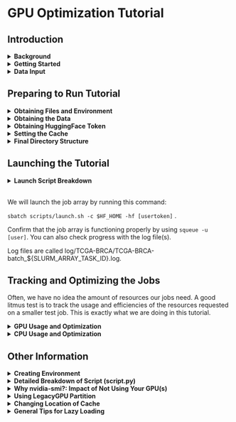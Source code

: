 # GPU Optimization Tutorial 

## **Introduction**

<details>
  <summary><b>Background</b></summary>
<br>
This tutorial is based off of Layaa’s script that splits whole slide images (.svs) into 256 x 256 tiles. Tiles are assessed and those with poor contrast and variation (aka likely background) are filtered out. Remaining tiles’ embeddings and coordinates are ran through the pretrained GigaPath model which will output slide-level embeddings. These embeddings along with the tile’s position are captured in a tsv for future processing. 
<br><br>
Layaa was running this script on 4 huge datasets, with each dataset containing ~ 1000-3000 images. Images were split into batches of five and each image was very big, with a height and width easily in the range of 15k to over 100k. 
<br><br>
This script was ran as an SBATCH job and each job was one batch of .svs images. Jobs were submitted using a job array. 
<br><br>
</details>

<details>
  <summary><b>Getting Started</b></summary>
<br>
This tutorial assumes you have conda and you have knowledge on how to pull from a Git repository. 

If you’re unsure, refer to: 

https://docs.conda.io/projects/conda/en/latest/user-guide/install/index.html

https://docs.github.com/en/get-started/using-git/getting-changes-from-a-remote-repository

</details>


<details>
  <summary><b>Data Input</b></summary>
<br>
For the purposes of this tutorial, we are using whole-slide images from breast cancer tissue samples. 

We have cropped images to a more manageable size of 15k x 15k pixels. 
We will be using 2 batches, with each batch consisting of 2 images to also demonstrate the utility of the job array. 

An example of what one image looks like is below: 

![image.png](assets/example.png)

</details>

## **Preparing to Run Tutorial**

<details>
  <summary><b>Obtaining Files and Environment</b></summary>
<br>


The steps are as follows: 

1. Pull all the files from the GPU Opt github: 

    ```
    cd /home/exacloud/gscratch/CEDAR/[user]
    git clone https://github.com/ohsu-cedar-comp-hub/GPUOptTutorial.git
    cd GPUOptTutorial
    ```

2. Confirm that your current working directory is the GPUOptTutorial directory. 
3. To simplify set up of the correct environment, I put the direct path to my environment in the launch script, `launch.sh` so no need to set it up yourself. 

<br>

TIP: Want to set up the environment for yourself? Move to **Creating Environment**. 
</details>


<details>
  <summary><b>Obtaining the Data</b></summary>
  <br>

Pull the data into GPUOptTutorial directory by creating a symbolic link. 

```
ln -s /home/exacloud/gscratch/CEDAR/chaoe/gpu_opt/TCGA-BRCA .
```

In the TCGA-BRCA folder, you'll have 3 folders:
- TCGA_BRCA-batch_1
- TCGA_BRCA-batch_2 
- TCGA_BRCA-batch_test

TCGA_BRCA-batch_1 and 2 contain 2 images of 15k x 15k pixels each and will be used for the main tutorial. 

TCGA_BRCA-batch_test contains 1 small image. 
This image will be used for a small test job in **Why nvidia-smi?: Impact of Not Using Your GPU(s)**. 


</details>

<details>
  <summary><b>Obtaining HuggingFace Token</b></summary>
<br>
You will need an individual user token in order to access the pretrained Gigapath models in HuggingFace. 

1. Create an account in HuggingFace if you don't already have one. (https://huggingface.co)
2. Get access to the Gigapath models by accepting the conditions here: https://huggingface.co/prov-gigapath/prov-gigapath. 
3. Go to Settings and Access Tokens to create a new user token. 

    **Make sure that you enable read access to contents of all public gated repos you can access.**

4. Keep your generated user token elsewhere so you can use it in this tutorial. 

</details>


<details>
  <summary><b>Setting the Cache</b></summary>
<br>
With HuggingFace, you can specify the cache directory where you want your models to be stored. 
By default, it is on your head node which is NOT ideal as it results in slower loading time and also takes up more space in your head node which can lead to disk quota exceeded issues! 

As a result, we will do the following: 
1. Create a new cache directory in your GPUOptTutorial directory (in gscratch). 
2. Set the full path of cache directory as the HF_HOME variable in your bashrc file. 

    ```
    cache=/home/exacloud/gscratch/CEDAR/[user]/GPUOptTutorial/[cache dir]
    mkdir -p "$cache"

    nano ~/.bashrc
        export HF_HOME=/home/exacloud/gscratch/CEDAR/[user]/[cache dir]

    source ~/.bashrc
    ```

TIP: Want to see more information regarding why I put HF cache in gscratch? Move to **Changing Location of Cache**


</details>

<details>
  <summary><b>Final Directory Structure </b></summary>
  <br>
Now, this is what your directory structure should look like when you run: 

```
cd GPUOptTutorial
tree
```

```
.
├── README.md
├── TCGA-BRCA -> /home/exacloud/gscratch/CEDAR/chaoe/gpu_opt/TCGA-BRCA
├── assets
│   ├── example.png
│   ├── image1.png
│   ├── image10.png
│   ├── image11.png
│   ├── image12.png
│   ├── image13.png
│   ├── image14.png
│   ├── image15.png
│   ├── image16.png
│   ├── image2.png
│   ├── image3.png
│   ├── image4.png
│   ├── image5.png
│   ├── image6.png
│   ├── image7.png
│   ├── image8.png
│   └── image9.png
├── cache
└── scripts
    ├── fix_mini_error.sh
    ├── launch.sh
    ├── mini_error.sh
    ├── mini_script_error.py
    └── script.py


```
</details>


## **Launching the Tutorial**

<details>
  <summary><b>Launch Script Breakdown</b></summary>
<br>

Our launch script is titled `launch.sh`. We will use these already present sbatch parameters: 

```bash
#!/bin/bash
#SBATCH --partition gpu
#SBATCH --account CEDAR
#SBATCH --gres=gpu:a40:1    
#SBATCH --array=1-2%2
#SBATCH --cpus-per-task 1
#SBATCH --mem 20G
#SBATCH --time 1:00:00
#SBATCH --job-name gpu_opt_tut
```

Let's break these parameters down line by line: 
1. --partition gpu -> We are running on the gpu partition. 
2. --account CEDAR -> We are using the CEDAR account. 
3. --gres=gpu:a40:1 -> We are requesting 1 A40 GPU. It is good practice to specify which GPU we want as some partitions have mixed types of GPU. 
4. --array=1-2%2 -> We are setting up a job array. Syntax goes as follows: [range of jobs]%[# of jobs ran in parallel]. In this case, we want 2 total jobs so 1-2 and we want both to run in parallel. 
5. --cpus-per-task 1 -> This is a simple task and we are also utilizing a GPU so 1 CPU should be enough. 
6. --mem 20G -> This is an arbitrary memory setting of 20 GB. 
7. --time 1:00:00 -> This is also an arbitrary timelimit setting of 1 hour. 
8. --job-name gpu_opt_tut -> We are setting a job name that is relevant and easy to remember if needed later. 


Inside the launch script, it calls the following: 

```bash 

eval "$(conda shell.bash hook)"
conda init
conda activate /home/exacloud/gscratch/CEDAR/chaoe/miniconda3/envs/gigapath

CACHE=""
while [[ $# -gt 0 ]]; do
    case $1 in
        -c)
            CACHE="$2"
            shift 2
            ;;
        -hf)
            HF_TOKEN="$2"
            shift 2
            ;;
        *)
            echo "Incorrect option: $1"
            exit 1
            ;;
    esac
done

if [[ -z "$HF_TOKEN" ]]; then
    echo "Error: HuggingFace token (-hf) is required."
    exit 1
fi


python scripts/script.py -id TCGA-BRCA/TCGA-BRCA-batch_${SLURM_ARRAY_TASK_ID} -hf $HF_TOKEN -lf log/TCGA-BRCA/TCGA-BRCA-batch_${SLURM_ARRAY_TASK_ID} -o results/ -c $CACHE


```

To quickly break this down: 
1. We are initializing conda for use in the current Bash shell session.
2. We are activating my conda environment using a direct path to my environment. 
3. The user-specific hugging face token (-hf) and the cache directory (-c) arguments are expected to be given during launch of script to be used in script.py. 
4. We are running the script (script.py) with its required arguments:  

    The image directory (-id) is TCGA-BRCA/TCGA-BRCA-batch_${SLURM_ARRAY_TASK_ID}. We are using a job array, so there are two image directories we are running in parallel. 
    
    The hugging face token (-hf) is user-specific and provided during launch of script. It was previously generated in an earlier section. 

    The path for the log files (-lf) is log/TCGA-BRCA/TCGA-BRCA-batch_${SLURM_ARRAY_TASK_ID}.log. 

    The output directory will be results/ . 

    The cache argument will be filled in if it is provided during launch of script. We had previously created a variable $HF_HOME that is our new cache directory. 

TIP: Want a more detailed breakdown of what’s happening in script.py? Move to **Detailed Breakdown of Script (script.py)**. 

</details>
<br>

We will launch the job array by running this command: 

`sbatch scripts/launch.sh -c $HF_HOME -hf [usertoken]` . 

Confirm that the job array is functioning properly by using `squeue -u [user]`. 
You can also check progress with the log file(s). 

Log files are called log/TCGA-BRCA/TCGA-BRCA-batch_${SLURM_ARRAY_TASK_ID}.log. 


## **Tracking and Optimizing the Jobs**

Often, we have no idea the amount of resources our jobs need. A good litmus test is to track the usage and efficiencies of the resources requested on a smaller test job. This is exactly what we are doing in this tutorial. 

<details>
  <summary><b>GPU Usage and Optimization </b></summary>
<br>
While your job is running, follow these steps to view your GPU usage. 

1. SSH into the compute node(s) your job is running on. Find what compute node(s) by looking at `squeue -u`. 

    ```
    ssh cnode-00-00 
    ```

2. Run nvidia-smi. I like to use watch to get real time updates as the job runs. 
    ```
    watch nvidia-smi
    ```

Refer to **Why nvidia-smi?: Impact of Not Using Your GPU(s)** to learn more and to see a test example of what happens when you don't use the GPU(s) you request. 


For example, this is what I saw when I did this a few minutes into my jobs: 

![image.png](assets/image2.png)

From a quick glance, we can confirm that we are using our GPU! We can tell that we are using CUDA, and that we are using the a40 GPU. 

Looking at GPU utilization, we can see the percentage of time the streaming multiprocessors (SMs) were running over a sampled time period. In this moment, 79% were used. 

Because the GPU utilization varies over a sampled time period and will change depending on what’s occurring in the job, this number should be taken with a grain of salt. The main focus is whether the GPU(s) is actually being used at all and if the GPU utilization is very low. 

If your GPU utilization is very low, that means that your GPU is not being fully utilized or is idle. 

There could be many causes behind this, but a common one is that the GPU is being bottlenecked by slow data loading. The utilization can also be bottlenecked by inefficient code, overloaded CPU(s) and/or memory limits. 

One solution that people default to is to increase the batch size to potentially improve your GPU optimization. I would approach that solution with caution however as that also increases the amount of data you will be loading in, so CPU optimization is also really important. 

TIP: Check if you have slow data loading by using the time module to track it! 

</details>

<details>
  <summary><b>CPU Usage and Optimization</b></summary>
<br>
As mentioned above, GPU efficiency is also heavily dependent on CPU efficiency and optimizing your CPUs are a lot easier! 
<br><br>
You can track the usage and efficiency of your CPU(s) from a past job using a handy SLURM job assessment tool that can be obtained here: https://github.com/ohsu-cedar-comp-hub/SlurmStats. 

This tool also displays time and memory efficiencies. 

```
cd /home/exacloud/gscratch/CEDAR/[user]
git clone https://github.com/ohsu-cedar-comp-hub/SlurmStats.git
cd SlurmStats
./JobAssess.sh -u [user] -s [today in YYYY-MM-DD]

```

This tool generates a report that allows you to check your CPU, memory and time efficiency. In the case of this tutorial, I got these stats back: 

![image.png](assets/image3.png)

So from the above, the requested 1 CPU was appropriate. The 20 GB memory requested was also appropriate. The only thing that could use a big change is the requested time limit since these jobs only took around 5 minutes. 

TIP: A good rule of thumb is to aim for > 50% efficiency! 

</details>

## **Other Information**

<details>
  <summary><b>Creating Environment</b></summary>
<br>
First, ensure you are starting this from an environment with python <= 3.12.2. 

Next, you will follow the install instructions from the gigapath github README. (https://github.com/prov-gigapath/prov-gigapath )

**NOTE**: You should NOT install gigapath on a GPU node as stated in their README. Instead, perform the installation instructions on an interactive node.

Then run this block of code below, making sure to install everything in the same gigapath environment.
You should be all set at this point! 


**BUT** if you run into a torch pip subprocess error such as this one:

```
Pip subprocess error:
error: subprocess-exited-with-error

× python [setup.py](http://setup.py/) egg_info did not run successfully.
│ exit code: 1
╰─> [8 lines of output]
Traceback (most recent call last):
File "<string>", line 2, in <module>
File "<pip-setuptools-caller>", line 35, in <module>
File "/tmp/pip-install-uns2lrhc/flash-attn_f3eee864c5924a33840bca034ff69402/setup.py", line 19, in <module>
import torch
File "/home/exacloud/gscratch/CEDAR/chaoe/miniconda3/envs/gigapath_testing_06_23/lib/python3.9/site-packages/torch/**init**.py", line 229, in <module>
from torch._C import *  # noqa: F403
ImportError: /home/exacloud/gscratch/CEDAR/chaoe/miniconda3/envs/gigapath_testing_06_23/lib/python3.9/site-packages/torch/lib/libtorch_cpu.so: undefined symbol: iJIT_NotifyEvent
[end of output]

note: This error originates from a subprocess, and is likely not a problem with pip.
error: metadata-generation-failed

× Encountered error while generating package metadata.
╰─> See above for output.

note: This is an issue with the package mentioned above, not pip.
hint: See above for details.

failed

CondaEnvException: Pip failed

```

You will need to uninstall and reinstall fresh torch modules and add in the packages that were missed.  


```
pip uninstall torch torchvision torchaudio
pip3 install torch torchvision torchaudio --index-url https://download.pytorch.org/whl/cu118

conda install anaconda::pandas
conda install conda-forge::timm
conda install anaconda::tifffile
pip install tiler

```

</details>

<details>
  <summary><b>Detailed Breakdown of Script (script.py)</b></summary>
<br>

**INPUT:** Path to Directory of Whole Slide Images (.svs), Hugging Face Token, Path to Log File, Path to Results Directory, Path to Cache Directory

    For each image in the image directory: 

        1. New ImageCropTileFilter object is created. 

        - Image is read in using Tifffile library.
        - Time taken to read image is printed to log file.
        - Obtain information of the cancer type, image file name, sub id etc from the image file name.

        2. Load the gigapath model using the hugging face token and the cache directory. 

        - Time taken to load model is printed to log file.
        - Explicitly set torch device to cuda.
        - Create an array of transformations to be applied later
            - resize image so shorter side is 256 pixels
            - crops a 224 x 224 square from image’s center
            - converts image into PyTorch tensor
            - normalizes RGB using predetermined mean and standard deviation

        3. Crop the image to ensure its dimensions are divisible by 256. 

        4. Tile the image into 256 x 256 tiles. 

        5. For each tile: 

            Record the tile’s position coordinates in the image. 

            Record the number of unique pixel values in the tile and their occurrences as array. 

            Calculate the 5th percentile and 50th percentile of pixel values. 

            Filter the tile based on if it’s likely to be background or if it has the tissue: 

            If likely tissue aka has lots of contrast, tile must pass these conditions: 

            - smallest unique pixel value < 135 (some dark pixels)
            - largest unique pixel value ≥ 255 (some bright pixels)
            - 5th percentile is < 162 and 50th percentile < 225 (not too bright/washed out)

            Tile marked as tissue is converted into PIL Image object. 

            Array of transformations is applied and tile becomes an RGB image. 

            Tile is ran through gigapath model. 

            The output (slide-level embeddings) and metadata of tile is saved to a dataframe in the results directory. 

            If likely background, tile is ignored and not saved. 

**OUTPUT:** Log File, Dataframe of Processed (Likely Tissue) Tiles 


</details>

<details>
  <summary><b>Why nvidia-smi?: Impact of Not Using Your GPU(s)</b></summary>
<br>
When running a job that requires a GPU, it is imperative to confirm that you are actually using your GPU(s)! 

Let's run a small test job where we won't use the GPU and see what happens! 

I've selected a very small test image with size of 2.5k x 2.5k as input so that this job can be ran in one sitting even without GPU. 

This image is in TCGA_BRCA-batch_test. 


![image.png](assets/image16.png)


Run the below: 

```
sbatch scripts/mini_error.sh -c $HF_HOME -hf [usertoken]

```
The launch script and the py script it calls ,`mini_script_error.py`, are identical to `launch.sh` and `script.py` except for one key line where the pytorch tensor is NOT explicitly switched to cuda. 
Now, do the following: 
1. Use `squeue -u [user]` to confirm that the job ran and to find the compute node its on. 
2. Do `ssh cnode-x-x` and then `watch nvidia-smi` to track GPU usage and see if GPU is being utilized.

I've included what I saw below! As you can see, no running processes were found and there was consistently 0% GPU utilization because the GPU was not being used. 

![image.png](assets/image4.png)

The job was still able to complete, it just took a lot longer than it would have! 

Let's compare by running this same image on the correct py script. 
Do this by running: 
```
sbatch scripts/fix_mini_error.sh -c $HF_HOME -hf [usertoken]
```

Use the Slurm Stats Tool previously mentioned to compare the time elapsed! 

```
cd /home/exacloud/gscratch/CEDAR/[user]/SlurmStats
./JobAssess.sh -u [user] -s [today in YYYY-MM-DD]
```

The job took around 4 1/2 minutes, while with GPU, it would have taken only 27 seconds! 

![image.png](assets/image5.png)

Since the job was so small and was still able to finish with only CPU, it may not have raised any suspicion that it wasn’t using GPU. But, it would have been a lot faster if it had! This is why it’s important to ensure that the resources we request are actually being used! 

If this small image was expanded back to its original whole slide image size, we can quickly see just how drastic the difference between using only the CPU and using both the CPU and GPU is! The difference is even more drastic if we imagine that we have a full dataset of this image to process! 

The full dataset consists of 622 batches of 5 images. These numbers were chosen to directly match the number of BRCA images Layaa had. 

![image.png](assets/image6.png)

This visual is under two assumptions: 

1. As the small image is expanded back, the computation time it takes increases proportionally to the new image size. 
2. All images in each batch and in the entire BRCA dataset are the same. 

While these assumptions result in a likely exaggerated CT (computation time), this visual still gives a good look at how drastic a 10x difference can be when you apply it to your real workflow. 

This difference was only 10x for this analysis but could  be a lot more depending on how busy the cluster is, what your analysis is and how big the data is!

It is highly recommended to use a small test job to start off with to test that the script runs and that the resources requested are being used!

</details>

<details>
  <summary><b>Using LegacyGPU Partition</b></summary>
<br>
Because this tutorial is not computationally intensive, I wanted to test the effect of using a less powerful gpu via the legacygpu partition. 

Below, is an output I see when I run `watch nvidia-smi`  . 

![image.png](assets/image7.png)

Remember that the GPU utilization is variable and dependent on where the job is at the moment, so the utilization needs to be taken with a grain of salt. 

From looking at the SLURM job assessment tool and using the time module to log the time for loading the data, and loading the model, we can see that the legacygpu partition does take ~2x longer. 

![image.png](assets/image8.png)

This is likely because legacygpu has older GPUs and older CPUs. We can compare the CPU versions below: 

![image.png](assets/image9.png)

![image.png](assets/image10.png)

Refer to the below table to learn more about the different gpu partitions and their specs. 

![image.png](assets/image11.png)

Because it does take a job longer to run on the legacygpu partition, I’d recommend using it for jobs that aren’t urgent and if the wait is too long for the gpu partition. 

Alternatively, it could be useful to start off running your job on the legacyGPU partition first, and then, if you get a CUDA out of memory error, you could move up to the a40 GPUs in the gpu partition. 

TIP: To check how busy these partitions are, use sinfo!

</details>

<details name="change-cache">
  <summary><b>Changing Location of Cache</b></summary>

<br>
The huggingface cache by default is present in your head node at /home/users/[yourname]/.cache/huggingface/hub. 

You can change where you want the cache to be when you first load in the model and I propose putting the cache in your gscratch. 

There are 2 main reasons: faster loading speed from gscratch and to prevent the cache from filling up your disk quota. 

I tested whether it truly provides faster loading speed by using the time module to track the loading difference. 

First from loading with the default, we can see that loading the model for the first time takes 53 seconds and then the second time it takes around 14 seconds. 

![image.png](assets/image12.png)

Loading with the cache directory in gscratch makes it a lot easier to access so now loading the model takes less than 20 seconds. 

![image.png](assets/image13.png)

We see a similar advantage with the legacygpu partition, although the advantage is less pronounced. 

Again, loading from the default takes almost a minute and a half the first time. In contrast, loading with the cache in gscratch takes a little more than a minute the first time. 

![image.png](assets/image14.png)

![image.png](assets/image15.png)

NOTE: Take the time saved here with a grain of salt. How much faster it is to load on gscratch is heavily dependent on how busy the head node is at a given time. The busier the head node is, the longer it takes to load, and so loading on gscratch can be a lot faster in comparison. 

Nonetheless, gscratch is a space dedicated for fast loading and access of data, so it’s good practice to put your HF cache here. 

</details>


<details>
  <summary><b>General Tips for Lazy Loading</b></summary>
<br>
Depending on the project and the data used, you can speed up the data loading. 

For images, if you already know the coordinates of the portions you need, you can load in just the portions of the images you need rather than the entire image. To find the coordinates, you can use software like ImageJ to load the image first. 

For example, if you have the polygon coordinates of the gland of interest, you can create a bounding box and that will be the portion of the image you load in. 

In general, it is best for images to be saved as .ome.tiff as this format saves the image as multiple blocks and is therefore easier to lazy load. 

Other good file formats are .h5 and .anndata.


</details>